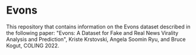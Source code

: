 # Evons
This repository that contains information on the Evons dataset described in the following paper:
"Evons: A Dataset for Fake and Real News Virality Analysis and Prediction", Kriste Krstovski, Angela Soomin Ryu, and Bruce Kogut, COLING 2022. 

